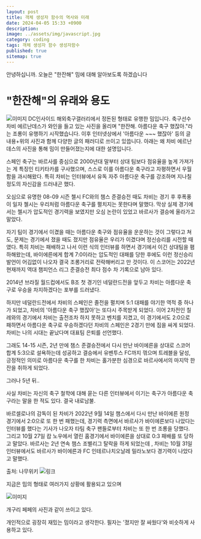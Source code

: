 ```yaml
---
layout: post
title: 객체 생성자 함수의 역사와 미래
date: 2024-04-05 15:33 +0900
description: 
image: ../assets/img/javascript.jpg
category: coding
tags: 객체 생성자 함수 생성자함수
published: true
sitemap: true
---
```


안녕하십니까. 오늘은 "한잔해" 밈에 대해 알아보도록 하겠습니다

# "한잔해"의 유래와 용도
![이미지]("https://i.namu.wiki/i/0iZa1i4H4-S0cCfbGczjFsTFtZWwLxKuB047mudVWCPTBZA89rxR36SPrS3TPcERXBxmJSpjhALUWX1OFf_vhWMFuMmedGUP5fHavfF1q9u21d7ly-MmlCyjoLKLBmVGeCSus3-qvzPguOPT4xUelA.webp")
DC인사이드 해외축구갤러리에서 정돈된 형태로 유행한 밈입니다.
축구선수 차비 에르난데스가 와인을 들고 있는 사진을 올리며 "한잔해. 아름다운 축구 했잖아."라는 조롱이 유행하기 시작했습니다.
이후 인터넷상에서 '아름다운 ~~~ 했잖아' 등의 글 내용+위의 사진과 함께 다양한 글의 패러디로 쓰이고 있씁니다.
아래는 왜 차비 에르난데스의 사진을 통해 밈이 만들어졌는지에 대한 설명입니다.  


스페인 축구는 바르사를 중심으로 2000년대 말부터 상대 팀보다 점유율을 높게 가져가는 게 특징인 티키타카를 구사했으며, 스스로 이를 아름다운 축구라고 자평하면서 우월함을 과시해왔다. 특히 차비는 인터뷰에서 유독 자주 아름다운 축구를 강조하며 지나칠 정도의 자신감을 드러내곤 했다.

오심으로 유명한 08-09 시즌 첼시 FC와의 챔스 준결승전 때도 차비는 경기 후 후폭풍이 일자 첼시는 우리처럼 아름다운 축구를 펼치지는 못한다며 말했다. 막상 실제 경기에서는 첼시가 압도적인 경기력을 보였지만 오심 논란이 있었고 바르사가 결승에 올라가고 말았다.

자기 팀이 경기에서 이겼을 때는 아름다운 축구와 점유율을 운운하는 것이 그렇다고 쳐도, 문제는 경기에서 졌을 때도 졌지만 점유율은 우리가 이겼다며 정신승리를 시전할 때였다. 특히 차비는 패배하고 나서 이런 식의 인터뷰를 하면서 경기에서 이긴 상대팀을 폄하해왔는데, 바이에른에게 합계 7:0이라는 압도적인 대패를 당한 후에도 이런 정신승리 발언이 어김없이 나오자 결국 조롱거리로 전락해버리고 만 것이다. 이 스코어는 2022년 현재까지 역대 챔피언스 리그 준결승전 최다 점수 차 기록으로 남아 있다.

2014년 브라질 월드컵에서도 B조 첫 경기인 네덜란드전을 앞두고 차비는 아름다운 축구로 우승을 차지하겠다는 포부를 드러냈다.

하지만 네덜란드전에서 차비의 스페인은 졸전을 펼치며 5:1 대패를 야기한 역적 중 하나가 되었고, 차비의 '아름다운 축구 했잖아'는 또다시 주목받게 되었다. 이어 2차전인 칠레와의 경기에서 차비는 출전조차 하지 못하고 벤치를 지켰고, 이 경기에서도 2:0으로 패하면서 아름다운 축구로 우승하겠다던 차비의 스페인은 2경기 만에 짐을 싸게 되었다. 차비는 나의 시대는 끝났다며 대표팀 은퇴를 선언했다.

그래도 14-15 시즌, 2년 만에 챔스 준결승전에서 다시 만난 바이에른을 상대로 스코어 합계 5:3으로 설욕하는데 성공하고 결승에서 유벤투스 FC까지 꺾으며 트레블을 달성, 긍정적인 의미로 아름다운 축구를 한 차비는 홀가분한 심경으로 바르사에서의 마지막 한 잔을 취하게 되었다.

그러나 5년 뒤..

사실 차비는 자신의 축구 철학에 대해 묻는 다른 인터뷰에서 이기는 축구가 아름다운 축구라는 말을 한 적도 있다. 결국 내로남불.

바르셀로나의 감독이 된 차비가 2022년 9월 14일 챔스에서 다시 만난 바이에른 원정 경기에서 2:0으로 또 한 번 패했는데, 경기력 측면에서 바르사가 바이에른보다 나았다는 인터뷰를 했다는 기사가 나오자 타팀 축구 팬들로부터 차비는 또 한 번 조롱을 당했다. 그리고 10월 27일 캄 노우에서 열린 홈경기에서 바이에른을 상대로 0:3 패배를 또 당하고 말았다. 바르사는 2년 연속 챔스 조별리그 탈락을 하게 되었는데 , 차비는 10월 31일 인터뷰에서도 바르사가 바이에른과 FC 인테르나치오날레 밀라노보다 경기력이 나았다고 말했다.

출처: 나무위키 
![링크]("https://namu.wiki/w/%EC%95%84%EB%A6%84%EB%8B%A4%EC%9A%B4%20%EC%B6%95%EA%B5%AC%20%ED%96%88%EC%9E%96%EC%95%84?from=%ED%95%9C%EC%9E%94%ED%95%B4")
<!-- <a href=>아름다운 축구 했잖아</a>문서 -->

지금은 밈의 형태로 여러가지 상황에 활용되고 있으며 

![이미지]("https://i.namu.wiki/i/d4czMvYQAS38sCKQzfHDsrm4hv09mA2-pAm0YIOJeau2v7bqTLtIovFEKqsbbYF1p5amFyCQj5UvBZBoWoEjG7FnO7ffu51vOBoJMr3dkXsSo68NqlOnH72GfpUc6FHtAANIpmzsNY4fpaSKQdPjYw.webp")


개구리 페페의 사진과 같이 쓰이고 있다.

개인적으로 굉장히 재밌는 밈이라고 생각한다. 필자는 '졌지만 잘 싸웠다'와 비슷하게 사용하고 있다.